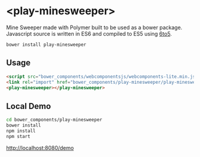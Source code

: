 &lt;play-minesweeper&gt;
===================================

Mine Sweeper made with Polymer built to be used as a bower package. Javascript source is written in
ES6 and compiled to ES5 using [6to5](http://6to5.org/).

```
bower install play-minesweeper
```

Usage
-----

```html
<script src="bower_components/webcomponentsjs/webcomponents-lite.min.js"></script>
<link rel="import" href="bower_components/play-minesweeper/play-minesweeper.html">
<play-minesweeper></play-minesweeper>
```

Local Demo
----------
```bash
cd bower_components/play-minesweeper
bower install
npm install
npm start
```
[http://localhost:8080/demo](http://localhost:8080/demo)
